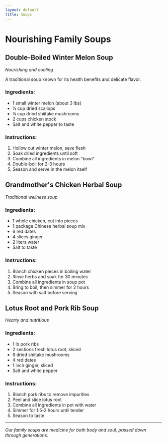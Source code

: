 ```yaml
---
layout: default
title: Soups
---
```


# Nourishing Family Soups

## Double-Boiled Winter Melon Soup
*Nourishing and cooling*

A traditional soup known for its health benefits and delicate flavor.

### Ingredients:
- 1 small winter melon (about 3 lbs)
- ½ cup dried scallops
- ¼ cup dried shiitake mushrooms
- 2 cups chicken stock
- Salt and white pepper to taste

### Instructions:
1. Hollow out winter melon, save flesh
2. Soak dried ingredients until soft
3. Combine all ingredients in melon "bowl"
4. Double-boil for 2-3 hours
5. Season and serve in the melon itself

## Grandmother's Chicken Herbal Soup
*Traditional wellness soup*

### Ingredients:
- 1 whole chicken, cut into pieces
- 1 package Chinese herbal soup mix
- 6 red dates
- 4 slices ginger
- 2 liters water
- Salt to taste

### Instructions:
1. Blanch chicken pieces in boiling water
2. Rinse herbs and soak for 30 minutes
3. Combine all ingredients in soup pot
4. Bring to boil, then simmer for 2 hours
5. Season with salt before serving

## Lotus Root and Pork Rib Soup
*Hearty and nutritious*

### Ingredients:
- 1 lb pork ribs
- 2 sections fresh lotus root, sliced
- 6 dried shiitake mushrooms
- 4 red dates
- 1 inch ginger, sliced
- Salt and white pepper

### Instructions:
1. Blanch pork ribs to remove impurities
2. Peel and slice lotus root
3. Combine all ingredients in pot with water
4. Simmer for 1.5-2 hours until tender
5. Season to taste

---

*Our family soups are medicine for both body and soul, passed down through generations.*